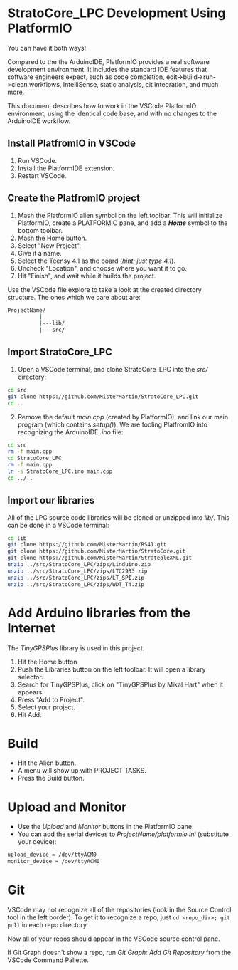 # StratoCore_LPC Development Using PlatformIO

You can have it both ways! 

Compared to the the ArduinoIDE, PlatformIO provides a 
real software development environment. It includes the
standard IDE features that software engineers expect, such
as code completion, edit->build->run->clean workflows,
IntelliSense, static analysis, git integration, and much more.

This document describes how to work in the
VSCode PlatformIO environment, using the identical code base,
and with no changes to the ArduinoIDE workflow.

## Install PlatfromIO in VSCode

1. Run VSCode.
1. Install the PlatformIDE extension.
1. Restart VSCode.

## Create the PlatfromIO project

1. Mash the PlatformIO alien symbol on the left toolbar. This will initialize
   PlatformIO, create a PLATFORMIO pane, and add a ***Home*** symbol to the 
   bottom toolbar.
1. Mash the Home button.
1. Select "New Project".
1. Give it a name.
1. Select the Teensy 4.1 as the board (_hint: just type 4.1_).
1. Uncheck "Location", and choose where you want it to go.
1. Hit "Finish", and wait while it builds the project.

Use the VSCode file explore to take a look at the created directory structure.
The ones which we care about are:
```sh
ProjectName/
          |
          |---lib/
          |---src/
```

## Import StratoCore_LPC

1. Open a VSCode terminal, and clone StratoCore_LPC into the *src/* directory:
```sh
cd src
git clone https://github.com/MisterMartin/StratoCore_LPC.git
cd ..
```
2. Remove the default *main.cpp* (created by PlatformIO), and link 
our main program (which contains _setup()_). We are fooling PlatfromIO
into recognizing the ArduinoIDE _.ino_ file:
```sh
cd src
rm -f main.cpp
cd StratoCore_LPC
rm -f main.cpp
ln -s StratoCore_LPC.ino main.cpp
cd ../..
```

## Import our libraries

All of the LPC source code libraries will be cloned or unzipped into _lib/_. 
This can be done in a VSCode terminal:
```sh
cd lib
git clone https://github.com/MisterMartin/RS41.git
git clone https://github.com/MisterMartin/StratoCore.git
git clone https://github.com/MisterMartin/StrateoleXML.git
unzip ../src/StratoCore_LPC/zips/Linduino.zip
unzip ../src/StratoCore_LPC/zips/LTC2983.zip
unzip ../src/StratoCore_LPC/zips/LT_SPI.zip
unzip ../src/StratoCore_LPC/zips/WDT_T4.zip
```

# Add Arduino libraries from the Internet

The *TinyGPSPlus* library is used in this project. 

1. Hit the Home button
1. Push the Libraries button on the left toolbar. It will open a 
   library selector.
1. Search for TinyGPSPlus, click on "TinyGPSPlus by Mikal Hart" when it appears.
1. Press "Add to Project".
1. Select your project.
1. Hit Add.

# Build

- Hit the Alien button. 
- A menu will show up with PROJECT TASKS. 
- Press the Build button.

# Upload and Monitor
- Use the _Upload_ and _Monitor_ buttons in the PlatformIO pane.
- You can add the serial devices to *ProjectName/platformio.ini*
  (substitute your device):
```sh
upload_device = /dev/ttyACM0
monitor_device = /dev/ttyACM0
```

# Git

VSCode may not recognize all of the repositories (look in the Source 
Control tool in the left border).
To get it to recognize a repo, just ```cd <repo_dir>; git pull``` in each 
repo directory. 

Now all of your repos should appear in the VSCode source control pane.

If Git Graph doesn't show a repo, run  *Git Graph: Add Git Repository* 
from the VSCode Command Pallette.


